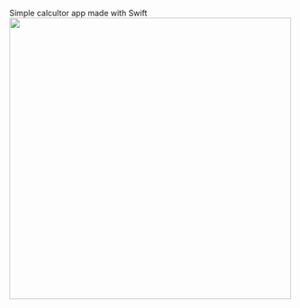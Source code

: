 Simple calcultor app made with Swift
 <img src="https://sun1.userapi.com/sun1-28/s/v1/ig2/DEZZtkaO14U3XoC2D7Lk1tgrkfrGKyy1zSR67Do0Zhatqig6eEpxIkNYvZWr8pExpjcCjnQNQMU4W584SfoEaEUO.jpg?size=828x1792&quality=95&type=album" height="500"/>

